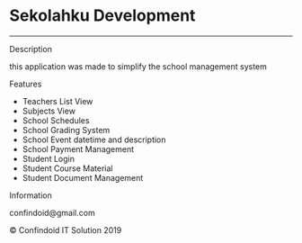 <h1><b>Sekolahku Development</b></h1>
<hr/>
<p>Description<p>
<p>this application was made to simplify the school management system</p>
<p>Features</p>
<ul>
    <li>Teachers List View</li>  
    <li>Subjects View</li>
    <li>School Schedules</li>
    <li>School Grading System</li>
    <li>School Event datetime and description</li>
    <li>School Payment Management</li>
    <li>Student Login</li>
    <li>Student Course Material</li>
    <li>Student Document Management</li>
</ul>
<p>Information</p>
<p>confindoid@gmail.com</p>
<p></p>
<p>&copy; Confindoid IT Solution 2019</p>
